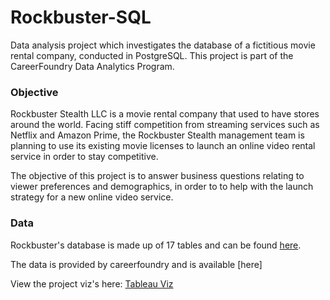 # Rockbuster-SQL
Data analysis project which investigates the database of a fictitious movie rental company, conducted in PostgreSQL. This project is part of the CareerFoundry Data Analytics Program.

### Objective

Rockbuster Stealth LLC is a movie rental company that used to have stores around the world. Facing stiff competition from streaming services such as Netflix and Amazon Prime, the Rockbuster Stealth management team is planning to use its existing movie licenses to launch an online video rental service in order to stay competitive.

The objective of this project is to answer business questions relating to viewer preferences and demographics, in order to to help with the launch strategy for a new online video service.

### Data

Rockbuster's database is made up of 17 tables and can be found [here](http://www.postgresqltutorial.com/wp-content/uploads/2019/05/dvdrental.zip).

The data is provided by careerfoundry and is available [here] 

View the project viz's here: [Tableau Viz](https://public.tableau.com/app/profile/oana4788/viz/RockbusterAnalysis_16671788321340/Presentation)
